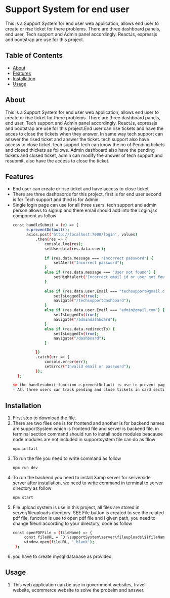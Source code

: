 # Support System for end user

This is a Support System for end user web application, allows end user to create or rise ticket for there problems. There are three dashboard panels, end user, Tech support and Admin panel accordingly. ReactJs, expressjs and bootstrap are use for this project. 

## Table of Contents

- [About](#about)
- [Features](#features)
- [Installation](#installation)
- [Usage](#usage)


## About

This is a Support System for end user web application, allows end user to create or rise ticket for there problems. There are three dashboard panels, end user, Tech support and Admin panel accordingly. ReactJs, expressjs and bootstrap are use for this project.End user can rise tickets and have the acces to close the tickets when they answer, In same way tech support can answer the rised ticket and answer the ticket. tech support also have access to close ticket. tech support tech can know the no of Pending tickets and closed thickets as follows. Admin dashboard also have the pending tickets and closed ticket, admin can modify the answer of tech support and resubmit, also have the access to close the ticket.

## Features

- End user can create or rise ticket and have access to close ticket
- There are three dashbaords for this project, first is for end user second is for Tech support and third is for Admin.
- Single login page can use for all three users. tech support and admin person allows to signup and there email should add into the Login.jsx component as follow
  ```bash
  const handleSubmit = (e) => {
        e.preventDefault();
        axios.post('http://localhost:7000/login', values)
            .then(res => {
                console.log(res);
                setUserdata(res.data.user);
                                
                if (res.data.message === "Incorrect password") {
                    setAlert("Incorrect password");
                } 
                else if (res.data.message === "User not found") {
                    setHightalert("Incorrect email id or user not found!");
                }
               
                else if (res.data.user.Email === "techsupport@gmail.com") {
                    setIsLoggedIn(true);
                    navigate("/techsupportdashboard");
                } 
                else if (res.data.user.Email === "admin@gmail.com") {
                    setIsLoggedIn(true);
                    navigate("/admindashboard");
                }
                else if (res.data.redirectTo) {
                    setIsLoggedIn(true);
                    navigate("/dashboard");
                } 

            })
            .catch(err => {
                console.error(err);
                setError("Invalid email or password"); 
            });
    };

  in the handlesubmit function e.preventDefault is use to prevent page reload after submittion of form. you have to define techsupport mail and admin mail in above section code to access there dashboard respectively. The dashbaords are different for techsupport and admin.
  - All three users can track pending and close tickets in card section of dashboard. the end user can view only tickets that are related to his/her email, But tech support and dashboard is allows to track all close and pending tickets for all end user in dashboard section respectively.
  
## Installation

1) First step to download the file.
2) There are two files one is for frontend and another is for backend names are supportSystem which is frontend file and server is backend file. in terminal section command should run to install node modules beacause node modules are not included in supportsystem file can do as fllow
   ```bash
   npm install
3) To run the file you need to write command as follow
   ```bash
   npm run dev
4) To run the backend you need to install Xamp server for serverside server after installation, we need to write command in terminal to server directory as follow
   ```bash
   npm start
5) File upload system is use in this project, all files are stored in server/fileuploads directory. SEE File button is created to see the related pdf file, function is use to open pdf file and i given path, you need to change fileurl according to your directory, code as follow
   ```bash
   const openPDFFile = (fileName) => {
        const fileURL = `D:\supportSystem\server\fileuploads\${fileName}`;
        window.open(fileURL, '_blank');
    };

6) you have to create mysql database as provided.

   
 
## Usage

1) This web application can be use in government websites, travell website, ecommerce website to solve the probelm and answer.
